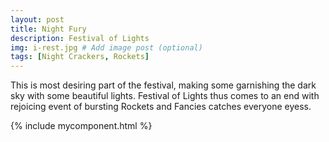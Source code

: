 ```yaml
---
layout: post
title: Night Fury
description: Festival of Lights
img: i-rest.jpg # Add image post (optional)
tags: [Night Crackers, Rockets]
---
```

This is most desiring part of the festival, making some garnishing the dark sky with some beautiful lights. Festival of Lights thus comes to an end with rejoicing event of bursting Rockets and Fancies catches everyone eyess.


{% include mycomponent.html %}
